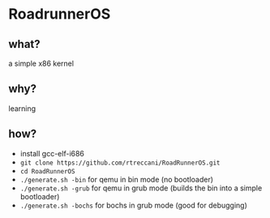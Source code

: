 # RoadrunnerOS
## what?
a simple x86 kernel

## why?
learning

## how?
- install gcc-elf-i686
- `git clone https://github.com/rtreccani/RoadRunnerOS.git`
- `cd RoadRunnerOS`
- `./generate.sh -bin` for qemu in bin mode (no bootloader)
- `./generate.sh -grub` for qemu in grub mode (builds the bin into a simple bootloader)
- `./generate.sh -bochs` for bochs in grub mode (good for debugging)